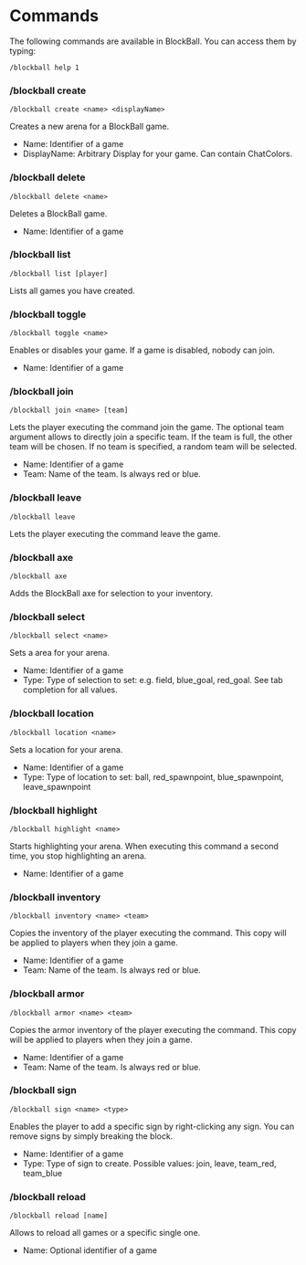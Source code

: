 # Commands

The following commands are available in BlockBall. You can access them by typing:

```
/blockball help 1
```

### /blockball create

```
/blockball create <name> <displayName>
```

Creates a new arena for a BlockBall game.

* Name: Identifier of a game
* DisplayName: Arbitrary Display for your game. Can contain ChatColors.

### /blockball delete

```
/blockball delete <name>
```

Deletes a BlockBall game.

* Name: Identifier of a game

### /blockball list

```
/blockball list [player]
```

Lists all games you have created.

### /blockball toggle

```
/blockball toggle <name>
```

Enables or disables your game. If a game is disabled, nobody can join.

* Name: Identifier of a game

### /blockball join

```
/blockball join <name> [team]
```

Lets the player executing the command join the game. The optional team argument allows to directly join a specific team.
If the team is full, the other team will be chosen. If no team is specified, a random team will be selected.

* Name: Identifier of a game
* Team: Name of the team. Is always red or blue.

### /blockball leave

```
/blockball leave
```

Lets the player executing the command leave the game.

### /blockball axe

```
/blockball axe
```

Adds the BlockBall axe for selection to your inventory.

### /blockball select

```
/blockball select <name>
```

Sets a area for your arena.

* Name: Identifier of a game
* Type: Type of selection to set: e.g. field, blue_goal, red_goal. See tab completion for all values.

### /blockball location

```
/blockball location <name>
```

Sets a location for your arena.

* Name: Identifier of a game
* Type: Type of location to set: ball, red_spawnpoint, blue_spawnpoint, leave_spawnpoint


### /blockball highlight

```
/blockball highlight <name>
```

Starts highlighting your arena. When executing this command a second time, you stop highlighting an arena.

* Name: Identifier of a game

### /blockball inventory

```
/blockball inventory <name> <team>
```

Copies the inventory of the player executing the command. This copy will be applied to players when they join a game.

* Name: Identifier of a game
* Team: Name of the team. Is always red or blue.

### /blockball armor

```
/blockball armor <name> <team>
```

Copies the armor inventory of the player executing the command. This copy will be applied to players when they join a game.

* Name: Identifier of a game
* Team: Name of the team. Is always red or blue.

### /blockball sign

```
/blockball sign <name> <type>
```

Enables the player to add a specific sign by right-clicking any sign. You can remove signs by simply breaking the block.

* Name: Identifier of a game
* Type: Type of sign to create. Possible values: join, leave, team_red, team_blue

### /blockball reload

```
/blockball reload [name]
```

Allows to reload all games or a specific single one.

* Name: Optional identifier of a game
